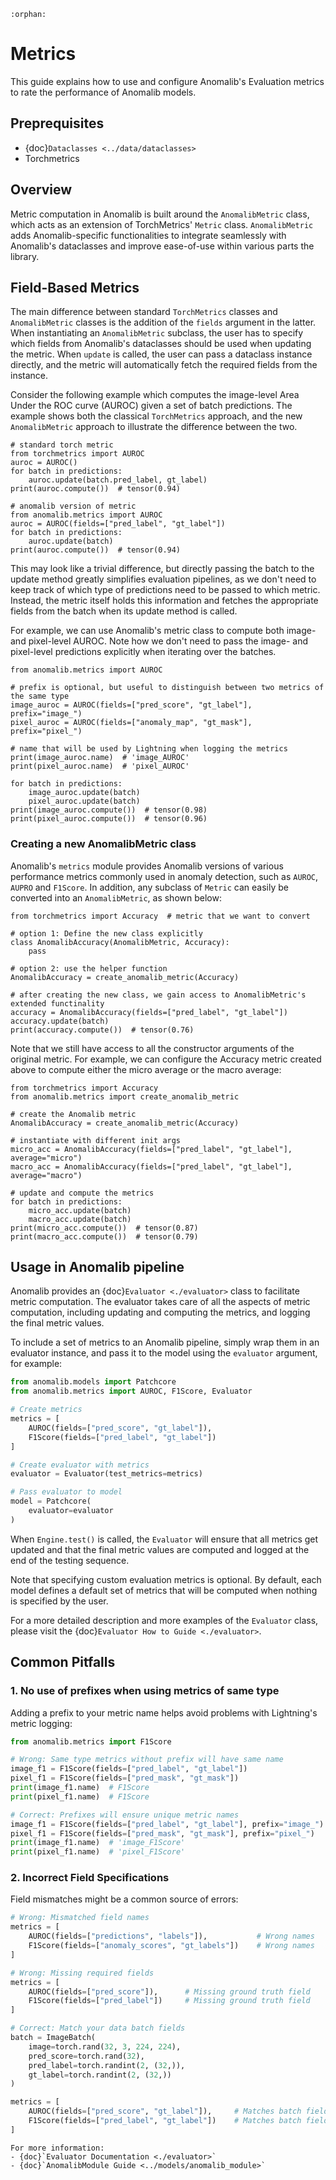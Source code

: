 ```{eval-rst}
:orphan:
```

# Metrics

This guide explains how to use and configure Anomalib's Evaluation metrics to rate the performance of Anomalib models.

## Preprequisites

- {doc}`Dataclasses <../data/dataclasses>`
- Torchmetrics

## Overview

Metric computation in Anomalib is built around the `AnomalibMetric` class, which acts as an extension of TorchMetrics' `Metric` class. `AnomalibMetric` adds Anomalib-specific functionalities to integrate seamlessly with Anomalib's dataclasses and improve ease-of-use within various parts the library.

## Field-Based Metrics

The main difference between standard `TorchMetrics` classes and `AnomalibMetric` classes is the addition of the `fields` argument in the latter. When instantiating an `AnomalibMetric` subclass, the user has to specify which fields from Anomalib's dataclasses should be used when updating the metric. When `update` is called, the user can pass a dataclass instance directly, and the metric will automatically fetch the required fields from the instance.

Consider the following example which computes the image-level Area Under the ROC curve (AUROC) given a set of batch predictions. The example shows both the classical `TorchMetrics` approach, and the new `AnomalibMetric` approach to illustrate the difference between the two.

```{code-block} python
# standard torch metric
from torchmetrics import AUROC
auroc = AUROC()
for batch in predictions:
    auroc.update(batch.pred_label, gt_label)
print(auroc.compute())  # tensor(0.94)

# anomalib version of metric
from anomalib.metrics import AUROC
auroc = AUROC(fields=["pred_label", "gt_label"])
for batch in predictions:
    auroc.update(batch)
print(auroc.compute())  # tensor(0.94)
```

This may look like a trivial difference, but directly passing the batch to the update method greatly simplifies evaluation pipelines, as we don't need to keep track of which type of predictions need to be passed to which metric. Instead, the metric itself holds this information and fetches the appropriate fields from the batch when its update method is called.

For example, we can use Anomalib's metric class to compute both image- and pixel-level AUROC. Note how we don't need to pass the image- and pixel-level predictions explicitly when iterating over the batches.

```{code-block} python
from anomalib.metrics import AUROC

# prefix is optional, but useful to distinguish between two metrics of the same type
image_auroc = AUROC(fields=["pred_score", "gt_label"], prefix="image_")
pixel_auroc = AUROC(fields=["anomaly_map", "gt_mask"], prefix="pixel_")

# name that will be used by Lightning when logging the metrics
print(image_auroc.name)  # 'image_AUROC'
print(pixel_auroc.name)  # 'pixel_AUROC'

for batch in predictions:
    image_auroc.update(batch)
    pixel_auroc.update(batch)
print(image_auroc.compute())  # tensor(0.98)
print(pixel_auroc.compute())  # tensor(0.96)
```

### Creating a new AnomalibMetric class

Anomalib's `metrics` module provides Anomalib versions of various performance metrics commonly used in anomaly detection, such as `AUROC`, `AUPRO` and `F1Score`. In addition, any subclass of `Metric` can easily be converted into an `AnomalibMetric`, as shown below:

```{code-block} python
from torchmetrics import Accuracy  # metric that we want to convert

# option 1: Define the new class explicitly
class AnomalibAccuracy(AnomalibMetric, Accuracy):
    pass

# option 2: use the helper function
AnomalibAccuracy = create_anomalib_metric(Accuracy)

# after creating the new class, we gain access to AnomalibMetric's extended functinality
accuracy = AnomalibAccuracy(fields=["pred_label", "gt_label"])
accuracy.update(batch)
print(accuracy.compute())  # tensor(0.76)
```

Note that we still have access to all the constructor arguments of the original metric. For example, we can configure the Accuracy metric created above to compute either the micro average or the macro average:

```{code-block} python
from torchmetrics import Accuracy
from anomalib.metrics import create_anomalib_metric

# create the Anomalib metric
AnomalibAccuracy = create_anomalib_metric(Accuracy)

# instantiate with different init args
micro_acc = AnomalibAccuracy(fields=["pred_label", "gt_label"], average="micro")
macro_acc = AnomalibAccuracy(fields=["pred_label", "gt_label"], average="macro")

# update and compute the metrics
for batch in predictions:
    micro_acc.update(batch)
    macro_acc.update(batch)
print(micro_acc.compute())  # tensor(0.87)
print(macro_acc.compute())  # tensor(0.79)
```

## Usage in Anomalib pipeline

Anomalib provides an {doc}`Evaluator <./evaluator>` class to facilitate metric computation. The evaluator takes care of all the aspects of metric computation, including updating and computing the metrics, and logging the final metric values.

To include a set of metrics to an Anomalib pipeline, simply wrap them in an evaluator instance, and pass it to the model using the `evaluator` argument, for example:

```python
from anomalib.models import Patchcore
from anomalib.metrics import AUROC, F1Score, Evaluator

# Create metrics
metrics = [
    AUROC(fields=["pred_score", "gt_label"]),
    F1Score(fields=["pred_label", "gt_label"])
]

# Create evaluator with metrics
evaluator = Evaluator(test_metrics=metrics)

# Pass evaluator to model
model = Patchcore(
    evaluator=evaluator
)
```

When `Engine.test()` is called, the `Evaluator` will ensure that all metrics get updated and that the final metric values are computed and logged at the end of the testing sequence.

Note that specifying custom evaluation metrics is optional. By default, each model defines a default set of metrics that will be computed when nothing is specified by the user.

For a more detailed description and more examples of the `Evaluator` class, please visit the {doc}`Evaluator How to Guide <./evaluator>`.

## Common Pitfalls

### 1. No use of prefixes when using metrics of same type

Adding a prefix to your metric name helps avoid problems with Lightning's metric logging:

```python
from anomalib.metrics import F1Score

# Wrong: Same type metrics without prefix will have same name
image_f1 = F1Score(fields=["pred_label", "gt_label"])
pixel_f1 = F1Score(fields=["pred_mask", "gt_mask"])
print(image_f1.name)  # F1Score
print(pixel_f1.name)  # F1Score

# Correct: Prefixes will ensure unique metric names
image_f1 = F1Score(fields=["pred_label", "gt_label"], prefix="image_")
pixel_f1 = F1Score(fields=["pred_mask", "gt_mask"], prefix="pixel_")
print(image_f1.name)  # 'image_F1Score'
print(pixel_f1.name)  # 'pixel_F1Score'
```

### 2. Incorrect Field Specifications

Field mismatches might be a common source of errors:

```python
# Wrong: Mismatched field names
metrics = [
    AUROC(fields=["predictions", "labels"]),           # Wrong names
    F1Score(fields=["anomaly_scores", "gt_labels"])    # Wrong names
]

# Wrong: Missing required fields
metrics = [
    AUROC(fields=["pred_score"]),      # Missing ground truth field
    F1Score(fields=["pred_label"])     # Missing ground truth field
]

# Correct: Match your data batch fields
batch = ImageBatch(
    image=torch.rand(32, 3, 224, 224),
    pred_score=torch.rand(32),
    pred_label=torch.randint(2, (32,)),
    gt_label=torch.randint(2, (32,))
)

metrics = [
    AUROC(fields=["pred_score", "gt_label"]),     # Matches batch fields
    F1Score(fields=["pred_label", "gt_label"])    # Matches batch fields
]
```

```{seealso}
For more information:
- {doc}`Evaluator Documentation <./evaluator>`
- {doc}`AnomalibModule Guide <../models/anomalib_module>`
```

